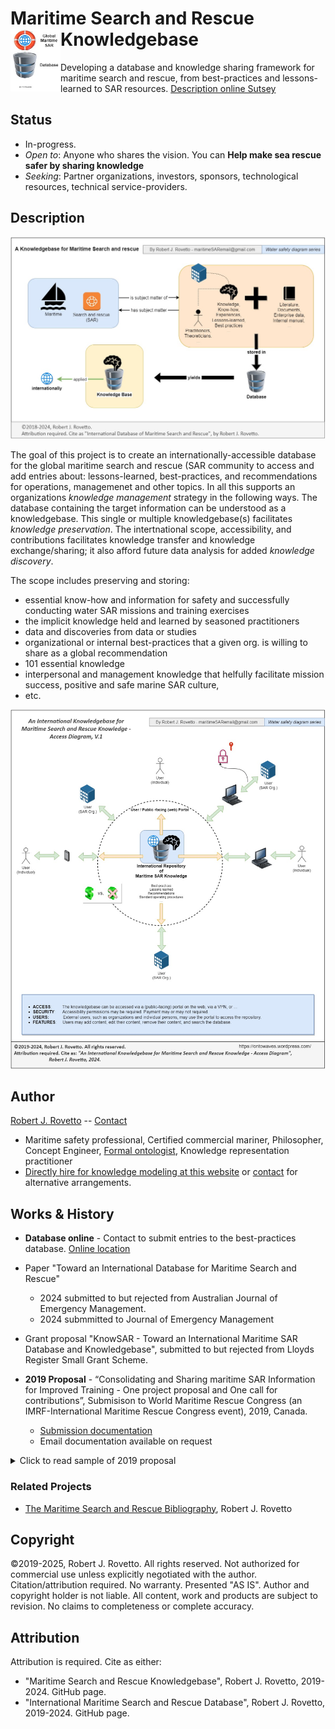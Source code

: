 # Maritime Search and Rescue Knowledgebase <img align="left" width="80" height="100" src="images/marinSARdb-logo.jpg">
Developing a database and knowledge sharing framework for maritime search and rescue, from best-practices and lessons-learned to SAR resources. 
[Description online Sutsey](https://www.surtsey.org/projects/the-maritime-search-and-rescue-database)

## Status
- In-progress.
- _Open to_: Anyone who shares the vision. You can **Help make sea rescue safer by sharing knowledge**
- _Seeking_: Partner organizations, investors, sponsors, technological resources, technical service-providers.

## Description

![image](images/International-Database-MarineSAR-Knowledge_Rovetto_v1.jpg)

The goal of this project is to create an internationally-accessible database for the global maritime search and rescue (SAR community to access and add entries about: lessons-learned, best-practices, and recommendations for operations, managemenet and other topics. In all this supports an organizations _knowledge management_ strategy in the following ways. The database containing the target information can be understood as a knowledgebase. This single or multiple knowledgebase(s) facilitates _knowledge preservation_. The intertnational scope, accessibility, and contributions facilitates knowledge transfer and knowledge exchange/sharing; it also afford future data analysis for added _knowledge discovery_. 

The scope includes preserving and storing:
- essential know-how and information for safety and successfully conducting water SAR missions and training exercises
- the implicit knowledge held and learned by seasoned practitioners
- data and discoveries from data or studies
- organizational or internal best-practices that a given org. is willing to share as a global recommendation
- 101 essential knowledge
- interpersonal and management knowledge that helfully facilitate mission success, positive and safe marine SAR culture,
- etc. 

![image](images/AccessDiagram_International-Database-MarineSAR-Knowledge_Rovetto_v1.jpg)

##  Author
[Robert J. Rovetto](https://github.com/rrovetto) -- [Contact](mailto:rrovetto@terpalum.umd.edu)
- Maritime safety professional, Certified commercial mariner, Philosopher, Concept Engineer, [Formal ontologist](https://ontologforum.org/index.php/RobertRovetto), Knowledge representation practitioner
- [Directly hire for knowledge modeling at this website](https://tinyurl.com/yas7trzy) or [contact](rrovetto@terpalum.umd.edu) for alternative arrangements.

## Works & History
- **Database online** - Contact to submit entries to the best-practices database. [Online location](https://docs.google.com/spreadsheets/d/12O3wvgPsFdO-vG8awN8Y7sLTJ5P5NIpn/)
- Paper "Toward an International Database for Maritime Search and Rescue"
	- 2024 submitted to but rejected from Australian Journal of Emergency Management.
 	- 2024 submmitted to Journal of Emergency Management
- Grant proposal "KnowSAR - Toward an International Maritime SAR Database and Knowledgebase", submitted to but rejected from Lloyds Register Small Grant Scheme.

- **2019 Proposal** - “Consolidating and Sharing maritime SAR Information for Improved Training - One project proposal and One call for contributions”, Submisison to World Maritime Rescue Congress (an IMRF-International Maritime Rescue Congress event), 2019, Canada.
	- [Submission documentation](https://drive.google.com/drive/folders/1wWgdWdPG5B9OlZ5zOEw4n-8LlcuZrk8_?usp=sharing)
	- Email documentation available on request
<details>
  <summary>Click to read sample of 2019 proposal</summary>
	
"The community stands to improve training by aggregating and sharing maritime SAR information.
This communication discusses two project concepts. One is a project proposal to develop an
international database of maritime SAR best-practices. The other is an ongoing personal project
by the author to develop a bibliography of maritime SAR documents.

The first would be an open-source repository for best-practices in training and in actual 
operations. Any maritime SAR organization, and any individual, would be able to submit
additions to the repository Submitted best-practices or recommendations can be about 
onboard safety aspects to interpersonal aspects to equipment suggestions to detailed 
strategies for particular training evolutions like man-overboard. A best-practices
database can be incorporated into or developed for the IMRF, IMO, or another neutral
organizations.

The second project, an existing compilation of maritime SAR training and standards material is briefly introduced.
Contributions are welcome and should be directed to the author. The author seeks partners and funding to pursue both or either of these 
projects for consolidating maritime SAR information for knowledge sharing and improved training."

“This paper proposes the development of an international database of maritime SAR best-practices. The author (Rovetto) has begun a preliminary repository, drawing on his training and boating experiences. The authors asks the audience if they are interested in contributing to such a repository.  A best-practices database can be incorporated into the IMRF, IMO, or another neutral organization. It should be open and freely accessible. We draw on the collective and diverse experience of the author(s) to offer a list of recommended practices for crew members aboard rescue boats. The practices range from training suggestions, to safety precautions, to managerial and interpersonal approaches. Some maritime SAR organizations employ some of the recommendations, while others do not. Some suggestions may appear obvious, but observing existing paid and unpaid crews will demonstrate gaps in safety, lack of knowledge, etc”

</details>

### Related Projects
- [The Maritime Search and Rescue Bibliography](https://www.surtsey.org/projects/maritime-sar-bibliography), Robert J. Rovetto
  
## Copyright
©2019-2025, Robert J. Rovetto. All rights reserved.
Not authorized for commercial use unless explicitly negotiated with the author. Citation/attribution required.
No warranty. Presented "AS IS". Author and copyright holder is not liable. All content, work and products are subject to revision. No claims to completeness or complete accuracy.

## Attribution
Attribution is required. 
Cite as either: 
- "Maritime Search and Rescue Knowledgebase", Robert J. Rovetto, 2019-2024. GitHub page.
- "International Maritime Search and Rescue Database", Robert J. Rovetto, 2019-2024. GitHub page.
